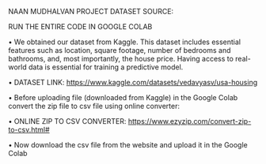 NAAN MUDHALVAN PROJECT DATASET SOURCE:

RUN THE ENTIRE CODE IN GOOGLE COLAB

• We obtained our dataset from Kaggle. This dataset includes essential features such as location, square footage, number of bedrooms and bathrooms, and, most importantly, the house price. Having access to real-world data is essential for training a predictive model.

• DATASET LINK: https://www.kaggle.com/datasets/vedavyasv/usa-housing

• Before uploading file (downloaded from Kaggle) in the Google Colab convert the zip file to csv file using online converter:

• ONLINE ZIP TO CSV CONVERTER: https://www.ezyzip.com/convert-zip-to-csv.html#

• Now download the csv file from the website and upload it in the Google Colab
